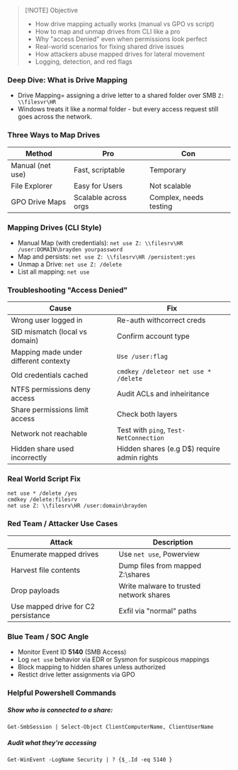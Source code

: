
> [!NOTE] Objective
> - How drive mapping actually works (manual vs GPO vs script)
> - How to map and unmap drives from CLI like a pro
> - Why "access Denied" even when permissions look perfect
> - Real-world scenarios for fixing shared drive issues
> - How attackers abuse mapped drives for lateral movement
> - Logging, detection, and red flags
### Deep Dive: What is Drive Mapping
- Drive Mapping= assigning a drive letter to a shared folder over SMB
	`Z: \\filesvr\HR`
- Windows treats it like a normal folder - but every access request still goes across the network.
### Three Ways to Map Drives

| Method           | Pro                  | Con                    |
| ---------------- | -------------------- | ---------------------- |
| Manual (net use) | Fast, scriptable     | Temporary              |
| File Explorer    | Easy for Users       | Not scalable           |
| GPO Drive Maps   | Scalable across orgs | Complex, needs testing |
### Mapping Drives (CLI Style)
- Manual Map (with credentials):
	`net use Z: \\filesrv\HR /user:DOMAIN\brayden yourpassword`
- Map and persists:
	`net use Z: \\filesrv\HR /persistent:yes`
- Unmap a Drive:
	`net use Z: /delete`
- List all mapping:
	`net use`
### Troubleshooting "Access Denied"

| Cause                                 | Fix                                         |
| ------------------------------------- | ------------------------------------------- |
| Wrong user logged in                  | Re-auth withcorrect creds                   |
| SID mismatch (local vs domain)        | Confirm account type                        |
| Mapping made under different contexty | `Use /user:flag`                            |
| Old credentials cached                | `cmdkey /deleteor net use * /delete`        |
| NTFS permissions deny access          | Audit ACLs and inheiritance                 |
| Share permissions limit access        | Check both layers                           |
| Network not reachable                 | Test with `ping`, `Test-NetConnection`      |
| Hidden share used incorrectly         | Hidden shares (e.g D$) require admin rights |
### Real World Script Fix
```
net use * /delete /yes
cmdkey /delete:filesrv
net use Z: \\filesrv\HR /user:domain\brayden
```
### Red Team / Attacker Use Cases

| Attack                              | Description                             |
| ----------------------------------- | --------------------------------------- |
| Enumerate mapped drives             | Use `net use`, Powerview                |
| Harvest file contents               | Dump files from mapped Z:\shares        |
| Drop payloads                       | Write malware to trusted network shares |
| Use mapped drive for C2 persistance | Exfil via "normal" paths                |
### Blue Team / SOC Angle
- Monitor Event ID **5140** (SMB Access)
- Log `net use` behavior via EDR or Sysmon for suspicous mappings
- Block mapping to hidden shares unless authorized
- Restict drive letter assignments via GPO
### Helpful Powershell Commands
##### Show who is connected to a share:
`Get-SmbSession | Select-Object ClientComputerName, ClientUserName`
##### Audit what they're accessing
`Get-WinEvent -LogName Security | ? {$_.Id -eq 5140 }`
